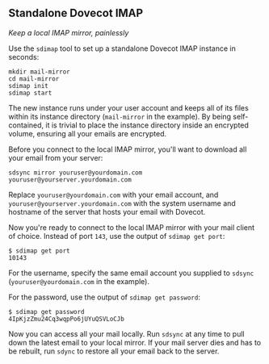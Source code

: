 ## Standalone Dovecot IMAP

*Keep a local IMAP mirror, painlessly* 

Use the `sdimap` tool to set up a standalone Dovecot IMAP instance in seconds:

    mkdir mail-mirror
    cd mail-mirror
    sdimap init
    sdimap start

The new instance runs under your user account and keeps all of its files within
its instance directory (`mail-mirror` in the example).  By being self-contained,
it is trivial to place the instance directory inside an encrypted volume,
ensuring all your emails are encrypted.

Before you connect to the local IMAP mirror, you'll want to download all your
email from your server:

    sdsync mirror youruser@yourdomain.com youruser@yourserver.yourdomain.com

Replace `youruser@yourdomain.com` with your email account, and
`youruser@yourserver.yourdomain.com` with the system username and hostname of
the server that hosts your email with Dovecot.

Now you're ready to connect to the local IMAP mirror with your mail client of
choice.  Instead of port `143`, use the output of `sdimap get port`:

    $ sdimap get port
    10143

For the username, specify the same email account you supplied to `sdsync`
(`youruser@yourdomain.com` in the example).

For the password, use the output of `sdimap get password`:

    $ sdimap get password
    4IpKjzZmu24Cq3wqpPo6jUYuQSVLoCJb

Now you can access all your mail locally.  Run `sdsync` at any time to pull
down the latest email to your local mirror.  If your mail server dies and has
to be rebuilt, run `sdync` to restore all your email back to the server.
